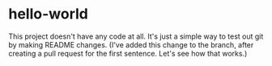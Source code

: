# hello-world
This project doesn't have any code at all. It's just a simple way to test out git by making README changes. (I've added this change to the branch, after creating a pull request for the first sentence. Let's see how that works.)
